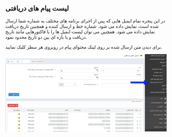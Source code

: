 ﻿## لیست پیام های دریافتی

در این پنجره تمام ایمیل هایی که پس از اجرای برنامه های مختلف به شماره شما ارسال شده است، نمایش داده می شود. شماره خط و ارسال کننده و همچنین تاریخ دریافت نمایش داده می شود. همچنین می توان لیست ایمیل ها را با فاکتورهایی مانند تاریخ دریافت و یا بازه ای بین دو تاریخ محدود نمود.

برای دیدن متن ارسال شده بر روی لینک محتوای پیام  در روبروی هر سطر کلیک نمایید.

![](15.png)

